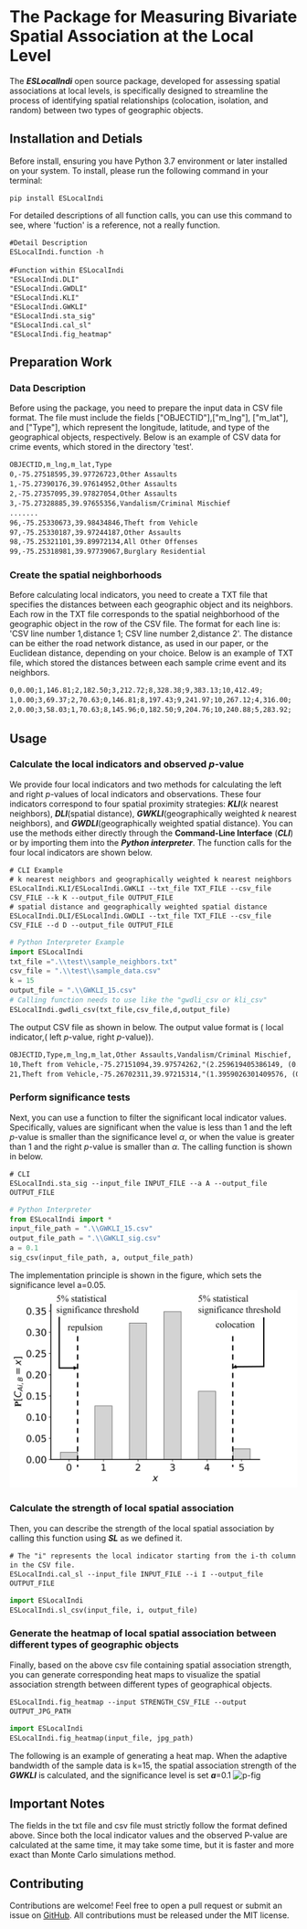# The Package for Measuring Bivariate Spatial Association at the Local Level
The ***ESLocalIndi*** open source package, developed for assessing spatial associations at local levels, is specifically designed to streamline the process of identifying spatial relationships (colocation, isolation, and random) between two types of geographic objects.

## Installation and Detials
Before install, ensuring you have Python 3.7 environment or later installed on your system. 
To install, please run the following command in your terminal:
```shell
pip install ESLocalIndi
```
For detailed descriptions of all function calls, you can use this command to see, where 'fuction' is a reference, not a really function.
```shell
#Detail Description
ESLocalIndi.function -h

#Function within ESLocalIndi
"ESLocalIndi.DLI" 
"ESLocalIndi.GWDLI" 
"ESLocalIndi.KLI" 
"ESLocalIndi.GWKLI"
"ESLocalIndi.sta_sig"
"ESLocalIndi.cal_sl"
"ESLocalIndi.fig_heatmap"
```

## Preparation Work
### Data Description
Before using the package, you need to prepare the input data in CSV file format. The file must include the fields ["OBJECTID"],["m_lng"], ["m_lat"], and ["Type"], which represent the longitude, latitude, and type of the geographical objects, respectively. Below is an example of CSV data for crime events, which stored in the directory 'test'.
```markdown
OBJECTID,m_lng,m_lat,Type
0,-75.27518595,39.97726723,Other Assaults
1,-75.27390176,39.97614952,Other Assaults
2,-75.27357095,39.97827054,Other Assaults
3,-75.27328885,39.97655356,Vandalism/Criminal Mischief
.......
96,-75.25330673,39.98434846,Theft from Vehicle
97,-75.25330187,39.97244187,Other Assaults
98,-75.25321101,39.89972134,All Other Offenses
99,-75.25318981,39.97739067,Burglary Residential
```

### Create the spatial neighborhoods
Before calculating local indicators, you need to create a TXT file that specifies the distances between each geographic object and its neighbors. Each row in the TXT file corresponds to the spatial neighborhood of the geographic object in the row of the CSV file. The format for each line is: 'CSV line number 1,distance 1; CSV line number 2,distance 2'. The distance can be either the road network distance, as used in our paper, or the Euclidean distance, depending on your choice.  Below is an example of TXT file, which stored the distances between each sample crime event and its neighbors.
```markdown
0,0.00;1,146.81;2,182.50;3,212.72;8,328.38;9,383.13;10,412.49;
1,0.00;3,69.37;2,70.63;0,146.81;8,197.43;9,241.97;10,267.12;4,316.00;
2,0.00;3,58.03;1,70.63;8,145.96;0,182.50;9,204.76;10,240.88;5,283.92;
```

## Usage
### Calculate the local indicators and observed *p*-value
We provide four local indicators and two methods for calculating the left and right *p*-values of local indicators and observations. 
These four indicators correspond to four spatial proximity strategies: ***KLI***(*k* nearest neighbors), ***DLI***(spatial distance), ***GWKLI***(geographically weighted *k* nearest neighbors), and ***GWDLI***(geographically weighted spatial distance). 
You can use the methods either directly through the **Command-Line Interface** (***CLI***) or by importing them into the ***Python interpreter***. The function calls for the four local indicators are shown below.

```shell
# CLI Example
# k nearest neighbors and geographically weighted k nearest neighbors
ESLocalIndi.KLI/ESLocalIndi.GWKLI --txt_file TXT_FILE --csv_file CSV_FILE --k K --output_file OUTPUT_FILE
# spatial distance and geographically weighted spatial distance
ESLocalIndi.DLI/ESLocalIndi.GWDLI --txt_file TXT_FILE --csv_file CSV_FILE --d D --output_file OUTPUT_FILE
```
```python
# Python Interpreter Example
import ESLocalIndi
txt_file =".\\test\\sample_neighbors.txt"
csv_file = ".\\test\\sample_data.csv"
k = 15
output_file = ".\\GWKLI_15.csv"
# Calling function needs to use like the "gwdli_csv or kli_csv"
ESLocalIndi.gwdli_csv(txt_file,csv_file,d,output_file)
```
The output CSV file as shown in below. The output value format is ( local indicator,( left *p*-value, right *p*-value)).

```markdown
OBJECTID,Type,m_lng,m_lat,Other Assaults,Vandalism/Criminal Mischief,
10,Theft from Vehicle,-75.27151094,39.97574262,"(2.259619405386149, (0.9926555137902112, 0.04074155911335395))","(1.2792906868272702, (0.8531814025153381, 0.5371630300080192))"
21,Theft from Vehicle,-75.26702311,39.97215314,"(1.3959026301409576, (0.8479348645414289, 0.3897786368273055))","(3.9882418810701776, (0.9983304877183513, 0.021350744173582712))"
```
### Perform significance tests
Next, you can use a function to filter the significant local indicator values. Specifically, values are significant when the value is less than 1 and the left *p*-value is smaller than the significance level *α*, or when the value is greater than 1 and the right *p*-value is smaller than *α*.  The calling function is shown in below.
```shell
# CLI
ESLocalIndi.sta_sig --input_file INPUT_FILE --a A --output_file OUTPUT_FILE
```
```python
# Python Interpreter
from ESLocalIndi import *
input_file_path = ".\\GWKLI_15.csv"
output_file_path = ".\\GWKLI_sig.csv"
a = 0.1
sig_csv(input_file_path, a, output_file_path)
```
The implementation principle is shown in the figure, which sets the significance level a=0.05.
![p-fig](https://raw.githubusercontent.com/IsZeroStar/ESLocalIndi/main/docs/p-fig.jpg)

### Calculate the strength of local spatial association
Then, you can describe the strength of the local spatial association by calling this function using ***SL*** as we defined it. 
```shell
# The "i" represents the local indicator starting from the i-th column in the CSV file.
ESLocalIndi.cal_sl --input_file INPUT_FILE --i I --output_file OUTPUT_FILE
```
```python
import ESLocalIndi
ESLocalIndi.sl_csv(input_file, i, output_file)
```

### Generate the heatmap of local spatial association between different types of geographic objects
Finally, based on the above csv file containing spatial association strength, you can generate corresponding heat maps to visualize the spatial association strength between different types of geographical objects.

```shell
ESLocalIndi.fig_heatmap --input STRENGTH_CSV_FILE --output OUTPUT_JPG_PATH
```
```python
import ESLocalIndi
ESLocalIndi.fig_heatmap(input_file, jpg_path)
```
The following is an example of generating a heat map. When the adaptive bandwidth of the sample data is k=15, the spatial association strength of the ***GWKLI*** is calculated, and the significance level is set ***a***=0.1
![p-fig](https://raw.githubusercontent.com/IsZeroStar/ESLocalIndi/main/docs/Sample_heatmap.jpg)

## Important Notes
The fields in the txt file and csv file must strictly follow the format defined above. Since both the local indicator values and the observed P-value are calculated at the same time, it may take some time, but it is faster and more exact than Monte Carlo simulations method.

## Contributing
Contributions are welcome! Feel free to open a pull request or submit an issue on [GitHub](https://github.com/IsZeroStar/ESLocalIndi). All contributions must be released under the MIT license.
